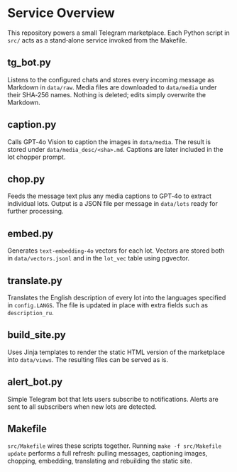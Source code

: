 # Service Overview

This repository powers a small Telegram marketplace.  Each Python script in
`src/` acts as a stand‑alone service invoked from the Makefile.

## tg_bot.py
Listens to the configured chats and stores every incoming message as Markdown in
`data/raw`.  Media files are downloaded to `data/media` under their SHA‑256
names.  Nothing is deleted; edits simply overwrite the Markdown.

## caption.py
Calls GPT‑4o Vision to caption the images in `data/media`.  The result is stored
under `data/media_desc/<sha>.md`.  Captions are later included in the lot
chopper prompt.

## chop.py
Feeds the message text plus any media captions to GPT‑4o to extract individual
lots.  Output is a JSON file per message in `data/lots` ready for further
processing.

## embed.py
Generates `text-embedding-4o` vectors for each lot.  Vectors are stored both in
`data/vectors.jsonl` and in the `lot_vec` table using pgvector.

## translate.py
Translates the English description of every lot into the languages specified in
`config.LANGS`.  The file is updated in place with extra fields such as
`description_ru`.

## build_site.py
Uses Jinja templates to render the static HTML version of the marketplace into
`data/views`.  The resulting files can be served as is.

## alert_bot.py
Simple Telegram bot that lets users subscribe to notifications.  Alerts are sent
to all subscribers when new lots are detected.

## Makefile
`src/Makefile` wires these scripts together.  Running `make -f src/Makefile
update` performs a full refresh: pulling messages, captioning images, chopping,
embedding, translating and rebuilding the static site.
